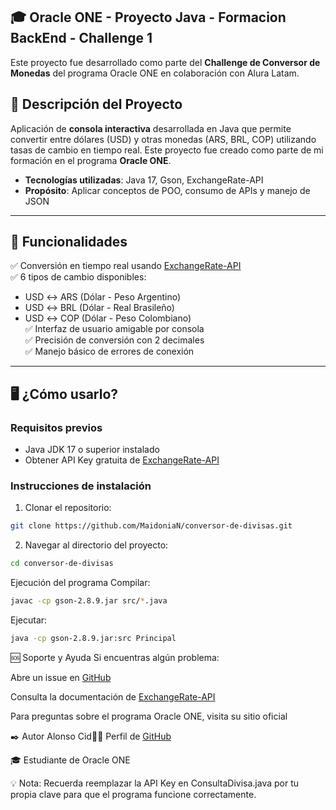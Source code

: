 
## 🎓 Oracle ONE - Proyecto Java - Formacion BackEnd - Challenge 1
Este proyecto fue desarrollado como parte del **Challenge de Conversor de Monedas** del programa Oracle ONE en colaboración con Alura Latam.  

## 📌 Descripción del Proyecto  
Aplicación de **consola interactiva** desarrollada en Java que permite convertir entre dólares (USD) y otras monedas (ARS, BRL, COP) utilizando tasas de cambio en tiempo real. Este proyecto fue creado como parte de mi formación en el programa **Oracle ONE**.  

- **Tecnologías utilizadas**: Java 17, Gson, ExchangeRate-API  
- **Propósito**: Aplicar conceptos de POO, consumo de APIs y manejo de JSON  

---

## 🚀 Funcionalidades  
✅ Conversión en tiempo real usando [ExchangeRate-API](https://www.exchangerate-api.com/)  
✅ 6 tipos de cambio disponibles:  
   - USD ↔ ARS (Dólar - Peso Argentino)  
   - USD ↔ BRL (Dólar - Real Brasileño)  
   - USD ↔ COP (Dólar - Peso Colombiano)  
✅ Interfaz de usuario amigable por consola  
✅ Precisión de conversión con 2 decimales  
✅ Manejo básico de errores de conexión  

---

## 🖥️ ¿Cómo usarlo?  

### Requisitos previos  
- Java JDK 17 o superior instalado  
- Obtener API Key gratuita de [ExchangeRate-API](https://www.exchangerate-api.com/)  

### Instrucciones de instalación  
1. Clonar el repositorio:  
```bash
git clone https://github.com/MaidoniaN/conversor-de-divisas.git
```

2. Navegar al directorio del proyecto:

```bash
cd conversor-de-divisas
```

Ejecución del programa
Compilar:

```bash
javac -cp gson-2.8.9.jar src/*.java
```
Ejecutar:

```bash
java -cp gson-2.8.9.jar:src Principal
```
🆘 Soporte y Ayuda
Si encuentras algún problema:

Abre un issue en [GitHub](https://github.com/MaidoniaN/conversor-de-divisas/issues)

Consulta la documentación de [ExchangeRate-API](https://www.exchangerate-api.com/docs/overview)

Para preguntas sobre el programa Oracle ONE, visita su sitio oficial

✒️ Autor
Alonso Cid👨‍💻 Perfil de [GitHub](https://github.com/MaidoniaN)

🎓 Estudiante de Oracle ONE

💡 Nota: Recuerda reemplazar la API Key en ConsultaDivisa.java por tu propia clave para que el programa funcione correctamente.
